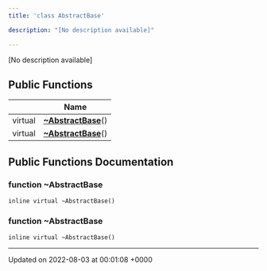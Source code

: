 ```yaml
---
title: 'class AbstractBase'

description: "[No description available]"

---
```









[No description available]

## Public Functions

|                | Name           |
| -------------- | -------------- |
| virtual | **[~AbstractBase](/documentation/code/colliderbit_development/classes/classabstractbase/#function-~abstractbase)**() |
| virtual | **[~AbstractBase](/documentation/code/colliderbit_development/classes/classabstractbase/#function-~abstractbase)**() |

## Public Functions Documentation

### function ~AbstractBase

```
inline virtual ~AbstractBase()
```


### function ~AbstractBase

```
inline virtual ~AbstractBase()
```


-------------------------------

Updated on 2022-08-03 at 00:01:08 +0000
